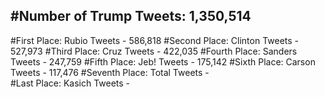 #Number of Trump Tweets: 1,350,514
---
#First Place: Rubio Tweets - 586,818
#Second Place: Clinton Tweets - 527,973
#Third Place: Cruz Tweets - 422,035
#Fourth Place: Sanders Tweets - 247,759
#Fifth Place: Jeb! Tweets - 175,142
#Sixth Place: Carson Tweets - 117,476
#Seventh Place: Total Tweets -  
#Last Place: Kasich Tweets - 
